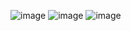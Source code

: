 ![image](https://github.com/user-attachments/assets/b618dc2d-b0df-4bd0-8a19-4aaac4876844)
![image](https://github.com/user-attachments/assets/d3b01370-aabc-47f0-a5ea-5b3cb9249a52)
![image](https://github.com/user-attachments/assets/e7d0a8ef-6afe-499d-b81f-7e356fec317f)

